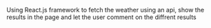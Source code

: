  Using React.js framework to fetch the weather using an api, show the results in the page and let the user comment on the diffrent results
